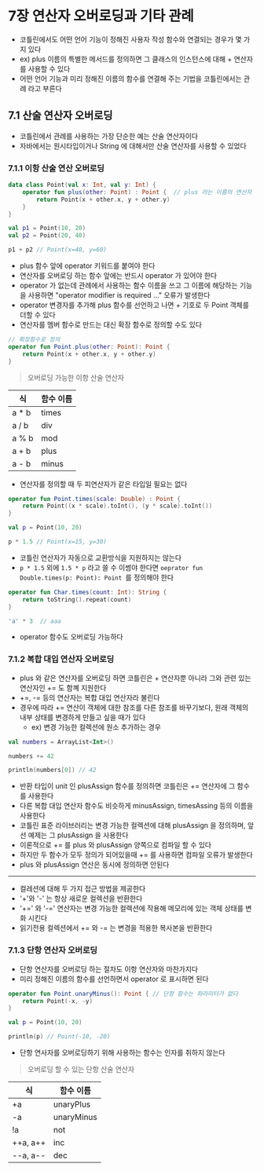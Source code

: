 # 7장 연산자 오버로딩과 기타 관례

- 코틀린에서도 어떤 언어 기능이 정해진 사용자 작성 함수와 연결되는 경우가 몇 가지 있다
- ex) plus 이름의 특별한 메서드를 정의하면 그 클래스의 인스턴스에 대해 + 연산자를 사용할 수 있다
- 어떤 언어 기능과 미리 정해진 이름의 함수를 연결해 주는 기법을 코틀린에서는 관례 라고 부른다

## 7.1 산술 연산자 오버로딩

- 코틀린에서 관례를 사용하는 가장 단순한 예는 산술 연산자이다
- 자바에서는 원시타입이거나 String 에 대해서만 산술 연산자를 사용할 수 있었다

### 7.1.1 이항 산술 연산 오버로딩

```kotlin
data class Point(val x: Int, val y: Int) {
    operator fun plus(other: Point) : Point {  // plus 라는 이름의 연산자 함수를 정의
        return Point(x + other.x, y + other.y)
    }
}

val p1 = Point(10, 20)
val p2 = Point(20, 40)

p1 + p2 // Point(x=40, y=60)

```

- plus 함수 앞에 operator 키워드를 붙여야 한다
- 연산자를 오버로딩 하는 함수 앞에는 반드시 operator 가 있어야 한다
- operator 가 없는데 관례에서 사용하는 함수 이름을 쓰고 그 이름에 해당하는 기능을 사용하면 "operator modifier is required ..." 오류가 발생한다
- operator 변경자를 추가해 plus 함수를 선언하고 나면 + 기호로 두 Point 객체를 더할 수 있다
- 연산자를 멤버 함수로 만드는 대신 확장 함수로 정의할 수도 있다

```kotlin
// 확장함수로 정의
operator fun Point.plus(other: Point): Point {
    return Point(x + other.x, y + other.y)
}
```

> 오버로딩 가능한 이항 산술 연산자

| 식     | 함수 이름 |
|-------|-------|
| a * b | times |
| a / b | div   |
| a % b | mod   |
| a + b | plus  |
| a - b | minus |

- 연산자를 정의할 때 두 피연산자가 같은 타입일 필요는 없다

```kotlin
operator fun Point.times(scale: Double) : Point {
    return Point((x * scale).toInt(), (y * scale).toInt())
}

val p = Point(10, 20)

p * 1.5 // Point(x=15, y=30)
```

- 코틀린 연산자가 자동으로 교환방식을 지원하지는 않는다
- `p * 1.5` 외에 `1.5 * p` 라고 쓸 수 이썽야 한다면 `oeprator fun Double.times(p: Point): Point `를 정의해야 한다

```kotlin
operator fun Char.times(count: Int): String {
    return toString().repeat(count)
}

'a' * 3  // aaa
```

- operator 함수도 오버로딩 가능하다

### 7.1.2 복합 대입 연산자 오버로딩 

- plus 와 같은 연산자를 오버로딩 하면 코틀린은 + 연산자뿐 아니라 그와 관련 있는 연산자인 += 도 함꼐 지원한다
- +=, -= 등의 연산자는 복합 대입 연산자라 불린다
- 경우에 따라 += 연산이 객체에 대한 참조를 다른 참조를 바꾸기보다, 원래 객체의 내부 상태를 변경하게 만들고 싶을 때가 있다
  - ex) 변경 가능한 컬렉션에 원소 추가하는 경우

```kotlin
val numbers = ArrayList<Int>()

numbers += 42

println(numbers[0]) // 42
```

- 반환 타입이 unit 인 plusAssign 함수를 정의하면 코틀린은 += 연산자에 그 함수를 사용한다
- 다른 복합 대입 연산자 함수도 비슷하게 minusAssign, timesAssing 등의 이름을 사용한다
- 코틀린 표준 라이브러리는 변경 가능한 컬렉션에 대해 plusAssign 을 정의하며, 앞선 예제는 그 plusAssign 을 사용한다
- 이론적으로 += 를 plus 와 plusAssign 양쪽으로 컴파일 할 수 있다
- 하지만 두 함수가 모두 정의가 되어있을때 += 를 사용하면 컴파일 오류가 발생한다
- plus 와 plusAssign 연산은 동시에 정의하면 안된다

---

- 컬레션에 대해 두 가지 접근 방법을 제공한다
- '+'와 '-' 는 항상 새로운 컬렉션을 반환한다
- '+=' 와 '-=' 연산자는 변경 가능한 컬렉션에 작용해 메모리에 있는 객체 상태를 변화 시킨다
- 읽기전용 컬렉션에서 += 와 -= 는 변경을 적용한 복사본을 반환한다

### 7.1.3 단항 연산자 오버로딩 

- 단항 연산자를 오버로딩 하는 절차도 이항 연산자와 마찬가지다
- 미리 정해진 이름의 함수를 선언하면서 operator 로 표시하면 된다

```kotlin
operator fun Point.unaryMinus(): Point { // 단항 함수는 파라미터가 없다
    return Point(-x, -y)
}

val p = Point(10, 20)

println(p) // Point(-10, -20)
```

- 단항 연사자를 오버로딩하기 위해 사용하는 함수는 인자를 취하지 않는다

> 오버로딩 할 수 있는 단항 산술 연산자

| 식        | 함수 이름      |
|----------|------------|
| +a       | unaryPlus  |
| -a       | unaryMinus |
| !a       | not        |
| ++a, a++ | inc        |
| --a, a-- | dec        |

